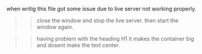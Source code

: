 <!-- Issue and solve -->

when writig this file got some issue due to live server not working properly.

> > close the window and stop the live server.
> > then start the window again.

> > having problem with the heading H1 it makes the container big and dosent make the text center.
